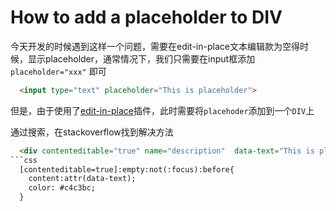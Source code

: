 # How to add a placeholder to DIV

今天开发的时候遇到这样一个问题，需要在edit-in-place文本编辑款为空得时候，显示placeholder，通常情况下，我们只需要在input框添加`placeholder="xxx"` 即可

```html
  <input type="text" placeholder="This is placeholder">
```

但是，由于使用了[edit-in-place](http://vitalets.github.io/x-editable/)插件，此时需要将`placehoder`添加到一个`DIV`上

通过搜索，在stackoverflow找到解决方法

```html
  <div contenteditable="true" name="description"  data-text="This is placeholder">```
```css
  [contenteditable=true]:empty:not(:focus):before{
    content:attr(data-text);
    color: #c4c3bc;
  }
```
